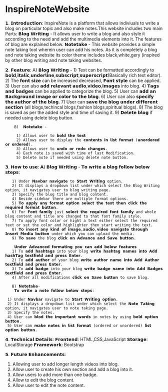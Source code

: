 # InspireNoteWebsite
𝟭. 𝗜𝗻𝘁𝗿𝗼𝗱𝘂𝗰𝘁𝗶𝗼𝗻:
    InspireNote is a platform that allows indiviuals to write a blog on particular topic and also make notes.This website includes two main Parts:
    𝗕𝗹𝗼𝗴 𝗪𝗿𝗶𝘁𝗶𝗻𝗴 -
    It allows user to write a blog and also style it according to the need and add the multimedia elements into it. The features of blog are explained below.
    𝗡𝗼𝘁𝗲𝘁𝗮𝗸𝗲 -
    This website provides a simple note taking tool wherein user can add his notes.
    As it is completely a blog and note taking website its color theme includes black,white,gery (inspired by other blog writing and note taking websites.

𝟮. 𝗙𝗲𝗮𝘁𝘂𝗿𝗲:
        A) 𝗕𝗹𝗼𝗴 𝗪𝗿𝗶𝘁𝗶𝗻𝗴 -
        1) Text can be formatted accordingly to 𝗯𝗼𝗹𝗱,𝗶𝘁𝗮𝗹𝗶𝗰,𝘂𝗻𝗱𝗲𝗿𝗹𝗶𝗻𝗲,𝘀𝘂𝗯𝘀𝗰𝗿𝗶𝗽𝘁,𝘀𝘂𝗽𝗲𝗿𝘀𝗰𝗿𝗶𝗽𝘁(Basically rich text editor).
        2) The 𝗳𝗼𝗻𝘁 𝘀𝗶𝘇𝗲 can be increased decreased, 𝗙𝗼𝗻𝘁 𝘀𝘁𝘆𝗹𝗲 can be applied.
        3) User can also 𝗮𝗱𝗱 𝗿𝗲𝗹𝗲𝘃𝗮𝗻𝘁 𝗮𝘂𝗱𝗶𝗼,𝘃𝗶𝗱𝗲𝗼,𝗶𝗺𝗮𝗴𝗲𝘀 into blog.
        4) 𝗧𝗮𝗴𝘀 𝗮𝗻𝗱 𝗯𝗮𝗱𝗴𝗲𝘀 can be applied to categorize the blog.
        5) User can 𝗮𝗱𝗱 𝗮𝗻 𝗕𝗮𝗰𝗸𝗴𝗿𝗼𝘂𝗻𝗱 𝗶𝗺𝗮𝗴𝗲 𝗼𝗿 𝗰𝗼𝗹𝗼𝗿 𝘁𝗼 𝘁𝗵𝗲 𝗯𝗹𝗼𝗴.
        6) User can also 𝘀𝗽𝗲𝗰𝗶𝗳𝘆 𝘁𝗵𝗲 𝗮𝘂𝘁𝗵𝗼𝗿 𝗼𝗳 𝘁𝗵𝗲 𝗯𝗹𝗼𝗴.
        7) User can 𝘀𝗮𝘃𝗲 𝘁𝗵𝗲 𝗯𝗹𝗼𝗴 𝘂𝗻𝗱𝗲𝗿 𝗱𝗶𝗳𝗳𝗲𝗿𝗲𝗻𝘁 𝘀𝗲𝗰𝘁𝗶𝗼𝗻 (all blogs,techincal blogs,fashion blogs,spiritual blogs).
        8) The blog is saved as per the added style and time of saving it.
        9) 𝗗𝗲𝗹𝗲𝘁𝗲 𝗯𝗹𝗼𝗴 if needed using delete blog button.

        B)  𝗡𝗼𝘁𝗲𝘁𝗮𝗸𝗲 -
    
         1) Allows user to 𝗯𝗼𝗹𝗱 𝘁𝗵𝗲 𝘁𝗲𝘅𝘁
         2) Allows user to display the 𝗰𝗼𝗻𝘁𝗲𝗻𝘁𝘀 𝗶𝗻 𝗹𝗶𝘀𝘁 𝗳𝗼𝗿𝗺𝗮𝘁 (𝘂𝗻𝗼𝗿𝗱𝗲𝗿𝗲𝗱 𝗼𝗿 𝗼𝗿𝗱𝗲𝗿𝗲𝗱).
         3) Allows user to 𝘂𝗻𝗱𝗼 𝗼𝗿 𝗿𝗲𝗱𝗼 𝗰𝗵𝗮𝗻𝗴𝗲𝘀.
         4) Each note is saved with time of last Modification.
         5) Delete note if needed using delete note button.

𝟯. 𝗛𝗼𝘄 𝘁𝗼 𝘂𝘀𝗲:
       𝗔) 𝗕𝗹𝗼𝗴 𝗪𝗿𝗶𝘁𝗶𝗻𝗴 -
        𝗧𝗼 𝘄𝗿𝗶𝘁𝗲 𝗮 𝗯𝗹𝗼𝗴 𝗳𝗼𝗹𝗹𝗼𝘄 𝗯𝗲𝗹𝗼𝘄 𝘀𝘁𝗲𝗽𝘀:

       1) Under 𝗡𝗮𝘃𝗯𝗮𝗿 𝗻𝗮𝘃𝗶𝗴𝗮𝘁𝗲 to 𝗦𝘁𝗮𝗿𝘁 𝗪𝗿𝗶𝘁𝗶𝗻𝗴 option.
       2) It displays a dropdown list under which select the Blog Writing option, it navigates user to blog writing page.
       3) Specify the blog title and blog content.
       4) Beside sidebar there are multiple format options.
       5) 𝗧𝗼 𝗮𝗽𝗽𝗹𝘆 𝗮𝗻𝘆 𝗳𝗼𝗿𝗺𝗮𝘁 𝗼𝗽𝘁𝗶𝗼𝗻 𝘀𝗲𝗹𝗲𝗰𝘁 𝘁𝗵𝗲 𝘁𝗲𝘅𝘁 𝘁𝗵𝗲𝗻 𝗰𝗹𝗶𝗰𝗸 𝘁𝗵𝗲 𝗿𝗲𝗾𝘂𝗶𝗿𝗲𝗱 𝗳𝗼𝗿𝗺𝗮𝘁 𝗯𝘂𝘁𝘁𝗼𝗻.
       6) For 𝗙𝗼𝗻𝘁 𝗳𝗮𝗺𝗶𝗹𝘆 just 𝘀𝗲𝗹𝗲𝗰𝘁 𝘁𝗵𝗲 𝗿𝗲𝗾𝘂𝗶𝗿𝗲𝗱 𝗳𝗼𝗻𝘁 𝗳𝗮𝗺𝗶𝗹𝘆 and whole blog content and title are changed to that font family style.
       7) To apply font color or hight a text either select the required text or set the color and highlighter then start writing the text.
       8) 𝗧𝗼 𝗶𝗻𝘀𝗲𝗿𝘁 𝗮𝗻𝘆 𝗸𝗶𝗻𝗱 𝗼𝗳 𝗶𝗺𝗮𝗴𝗲,𝗮𝘂𝗱𝗶𝗼,𝘃𝗶𝗱𝗲𝗼 𝗻𝗮𝘃𝗶𝗴𝗮𝘁𝗲 𝘁𝗵𝗿𝗼𝘂𝗴𝗵 𝗜𝗻𝘀𝗲𝗿𝘁 𝗠𝗲𝗱𝗶𝗮 𝗯𝘂𝘁𝘁𝗼𝗻 under which you can upload the media.
       9) 𝗧𝗼 𝘀𝗮𝘃𝗲 the blog 𝗰𝗹𝗶𝗰𝗸 𝗼𝗻 𝗔𝗱𝘃𝗮𝗻𝗰𝗲 𝗮𝗻𝗱 𝗦𝗮𝘃𝗲 𝗯𝘂𝘁𝘁𝗼𝗻.

        𝗨𝗻𝗱𝗲𝗿 𝗔𝗱𝘃𝗮𝗻𝗰𝗲𝗱 𝗳𝗼𝗿𝗺𝗮𝘁𝗶𝗻𝗴 𝘆𝗼𝘂 𝗰𝗮𝗻 𝗮𝗱𝗱 𝗯𝗲𝗹𝗼𝘄 𝗳𝗲𝗮𝘁𝘂𝗿𝗲𝘀
       1) To 𝗮𝗱𝗱 𝗵𝗮𝘀𝗵𝘁𝗮𝗴𝘀 into your blog 𝘄𝗿𝗶𝘁𝗲 𝗵𝗮𝘀𝗵𝘁𝗮𝗴 𝗻𝗮𝗺𝗲𝘀 𝗶𝗻𝘁𝗼 𝗔𝗱𝗱 𝗵𝗮𝘀𝗵𝗧𝗮𝗴 𝘁𝗲𝘅𝘁𝗳𝗶𝗲𝗹𝗱 𝗮𝗻𝗱 𝗽𝗿𝗲𝘀𝘀 𝗘𝗻𝘁𝗲𝗿.
       2) To 𝗮𝗱𝗱 𝗮𝘂𝘁𝗵𝗼𝗿 of your blog 𝘄𝗿𝗶𝘁𝗲 𝗮𝘂𝘁𝗵𝗼𝗿 𝗻𝗮𝗺𝗲 𝗶𝗻𝘁𝗼 𝗔𝗱𝗱 𝗔𝘂𝘁𝗵𝗼𝗿 𝘁𝗲𝘅𝘁𝗳𝗶𝗲𝗹𝗱 𝗮𝗻𝗱 𝗽𝗿𝗲𝘀𝘀 𝗘𝗻𝘁𝗲𝗿.
       3) To 𝗮𝗱𝗱 𝗯𝗮𝗱𝗴𝗲 into your blog 𝘄𝗿𝗶𝘁𝗲 𝗯𝗮𝗱𝗴𝗲 𝗻𝗮𝗺𝗲 𝗶𝗻𝘁𝗼 𝗔𝗱𝗱 𝗕𝗮𝗱𝗴𝗲𝘀 𝘁𝗲𝘅𝘁𝗳𝗶𝗲𝗹𝗱 𝗮𝗻𝗱 𝗽𝗿𝗲𝘀𝘀 𝗘𝗻𝘁𝗲𝗿.
       4) After all modifications 𝗰𝗹𝗶𝗰𝗸 𝗼𝗻 𝗦𝗮𝘃𝗲 𝗯𝘂𝘁𝘁𝗼𝗻 to save blog.

       B) 𝗡𝗼𝘁𝗲𝘁𝗮𝗸𝗲-
        𝗧𝗼 𝘄𝗿𝗶𝘁𝗲 𝗮 𝗻𝗼𝘁𝗲 𝗳𝗼𝗹𝗹𝗼𝘄 𝗯𝗲𝗹𝗼𝘄 𝘀𝘁𝗲𝗽𝘀:

     1) Under 𝗡𝗮𝘃𝗯𝗮𝗿 navigate to 𝗦𝘁𝗮𝗿𝘁 𝗪𝗿𝗶𝘁𝗶𝗻𝗴 𝗼𝗽𝘁𝗶𝗼𝗻.
     2) It displays a dropdown list under which select the 𝗡𝗼𝘁𝗲 𝗧𝗮𝗸𝗶𝗻𝗴 option, it navigates user to note taking page.
     3) Specify the notes.
     4) User can 𝗯𝗹𝗼𝗱 𝘁𝗵𝗲 𝗶𝗺𝗽𝗼𝗿𝘁𝗮𝗻𝘁 𝘄𝗼𝗿𝗱𝘀 in notes by using 𝗯𝗼𝗹𝗱 𝗼𝗽𝘁𝗶𝗼𝗻 𝗯𝘂𝘁𝘁𝗼𝗻.
     5) User can 𝗺𝗮𝗸𝗲 𝗻𝗼𝘁𝗲𝘀 𝗶𝗻 𝗹𝗶𝘀𝘁 𝗳𝗼𝗿𝗺𝗮𝘁 (ordered or unordered) 𝗹𝗶𝘀𝘁 𝗼𝗽𝘁𝗶𝗼𝗻 𝗯𝘂𝘁𝘁𝗼𝗻.

𝟰. 𝗧𝗲𝗰𝗵𝗻𝗶𝗰𝗮𝗹 𝗗𝗲𝘁𝗮𝗶𝗹𝘀:
𝗙𝗿𝗼𝗻𝘁𝗲𝗻𝗱: HTML,CSS,JavaScript
𝗦𝘁𝗼𝗿𝗮𝗴𝗲: LocalStorage
𝗙𝗿𝗮𝗺𝗲𝘄𝗼𝗿𝗸: Bootstrap

𝟱. 𝗙𝘂𝘁𝘂𝗿𝗲 𝗘𝗻𝗵𝗮𝗻𝗰𝗲𝗺𝗲𝗻𝘁𝘀:
1) Allowing user to add longer length videos into blog.
2) Allow user to create his own section and add a blog into it.
3) Allow users to add more than one badge.
4) Allow to edit the blog content.
5) Allow user to edit the note content.
